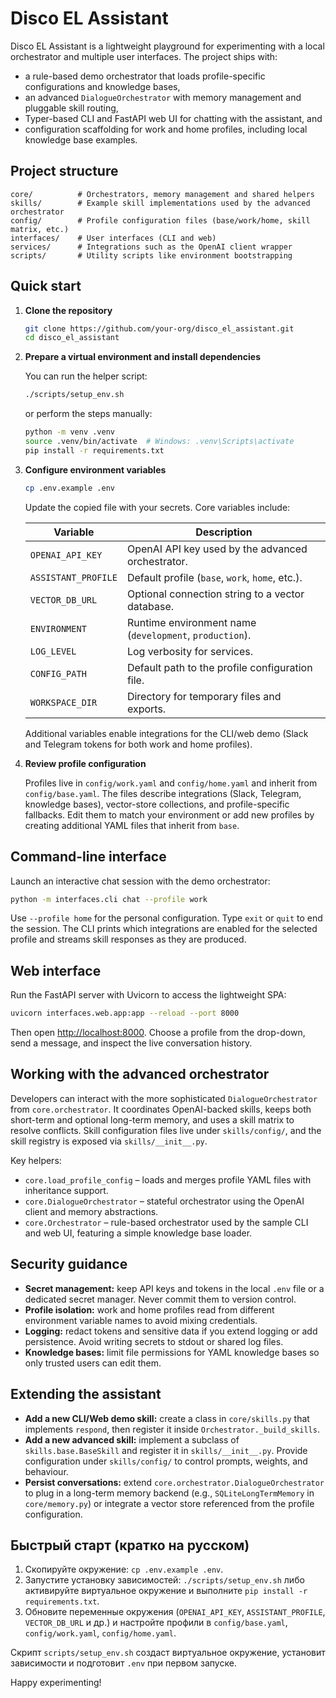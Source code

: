 # Disco EL Assistant

Disco EL Assistant is a lightweight playground for experimenting with a local
orchestrator and multiple user interfaces. The project ships with:

- a rule-based demo orchestrator that loads profile-specific configurations and
  knowledge bases,
- an advanced `DialogueOrchestrator` with memory management and pluggable skill
  routing,
- Typer-based CLI and FastAPI web UI for chatting with the assistant, and
- configuration scaffolding for work and home profiles, including local
  knowledge base examples.

## Project structure

```
core/          # Orchestrators, memory management and shared helpers
skills/        # Example skill implementations used by the advanced orchestrator
config/        # Profile configuration files (base/work/home, skill matrix, etc.)
interfaces/    # User interfaces (CLI and web)
services/      # Integrations such as the OpenAI client wrapper
scripts/       # Utility scripts like environment bootstrapping
```

## Quick start

1. **Clone the repository**

   ```bash
   git clone https://github.com/your-org/disco_el_assistant.git
   cd disco_el_assistant
   ```

2. **Prepare a virtual environment and install dependencies**

   You can run the helper script:

   ```bash
   ./scripts/setup_env.sh
   ```

   or perform the steps manually:

   ```bash
   python -m venv .venv
   source .venv/bin/activate  # Windows: .venv\Scripts\activate
   pip install -r requirements.txt
   ```

3. **Configure environment variables**

   ```bash
   cp .env.example .env
   ```

   Update the copied file with your secrets. Core variables include:

   | Variable | Description |
   | --- | --- |
   | `OPENAI_API_KEY` | OpenAI API key used by the advanced orchestrator. |
   | `ASSISTANT_PROFILE` | Default profile (`base`, `work`, `home`, etc.). |
   | `VECTOR_DB_URL` | Optional connection string to a vector database. |
   | `ENVIRONMENT` | Runtime environment name (`development`, `production`). |
   | `LOG_LEVEL` | Log verbosity for services. |
   | `CONFIG_PATH` | Default path to the profile configuration file. |
   | `WORKSPACE_DIR` | Directory for temporary files and exports. |

   Additional variables enable integrations for the CLI/web demo (Slack and
   Telegram tokens for both work and home profiles).

4. **Review profile configuration**

   Profiles live in `config/work.yaml` and `config/home.yaml` and inherit from
   `config/base.yaml`. The files describe integrations (Slack, Telegram,
   knowledge bases), vector-store collections, and profile-specific fallbacks.
   Edit them to match your environment or add new profiles by creating additional
   YAML files that inherit from `base`.

## Command-line interface

Launch an interactive chat session with the demo orchestrator:

```bash
python -m interfaces.cli chat --profile work
```

Use `--profile home` for the personal configuration. Type `exit` or `quit` to
end the session. The CLI prints which integrations are enabled for the selected
profile and streams skill responses as they are produced.

## Web interface

Run the FastAPI server with Uvicorn to access the lightweight SPA:

```bash
uvicorn interfaces.web.app:app --reload --port 8000
```

Then open <http://localhost:8000>. Choose a profile from the drop-down, send a
message, and inspect the live conversation history.

## Working with the advanced orchestrator

Developers can interact with the more sophisticated `DialogueOrchestrator` from
`core.orchestrator`. It coordinates OpenAI-backed skills, keeps both short-term
and optional long-term memory, and uses a skill matrix to resolve conflicts.
Skill configuration files live under `skills/config/`, and the skill registry is
exposed via `skills/__init__.py`.

Key helpers:

- `core.load_profile_config` – loads and merges profile YAML files with
  inheritance support.
- `core.DialogueOrchestrator` – stateful orchestrator using the OpenAI client
  and memory abstractions.
- `core.Orchestrator` – rule-based orchestrator used by the sample CLI and web
  UI, featuring a simple knowledge base loader.

## Security guidance

- **Secret management:** keep API keys and tokens in the local `.env` file or a
  dedicated secret manager. Never commit them to version control.
- **Profile isolation:** work and home profiles read from different environment
  variable names to avoid mixing credentials.
- **Logging:** redact tokens and sensitive data if you extend logging or add
  persistence. Avoid writing secrets to stdout or shared log files.
- **Knowledge bases:** limit file permissions for YAML knowledge bases so only
  trusted users can edit them.

## Extending the assistant

- **Add a new CLI/Web demo skill:** create a class in `core/skills.py` that
  implements `respond`, then register it inside `Orchestrator._build_skills`.
- **Add a new advanced skill:** implement a subclass of `skills.base.BaseSkill`
  and register it in `skills/__init__.py`. Provide configuration under
  `skills/config/` to control prompts, weights, and behaviour.
- **Persist conversations:** extend `core.orchestrator.DialogueOrchestrator` to
  plug in a long-term memory backend (e.g., `SQLiteLongTermMemory` in
  `core/memory.py`) or integrate a vector store referenced from the profile
  configuration.

## Быстрый старт (кратко на русском)

1. Скопируйте окружение: `cp .env.example .env`.
2. Запустите установку зависимостей: `./scripts/setup_env.sh` либо активируйте
   виртуальное окружение и выполните `pip install -r requirements.txt`.
3. Обновите переменные окружения (`OPENAI_API_KEY`, `ASSISTANT_PROFILE`,
   `VECTOR_DB_URL` и др.) и настройте профили в `config/base.yaml`,
   `config/work.yaml`, `config/home.yaml`.

Скрипт `scripts/setup_env.sh` создаст виртуальное окружение, установит
зависимости и подготовит `.env` при первом запуске.

Happy experimenting!
